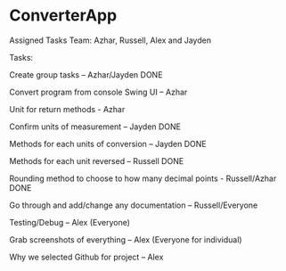 # ConverterApp

Assigned Tasks
Team: Azhar, Russell, Alex and Jayden

Tasks:

Create group tasks – Azhar/Jayden DONE

Convert program from console Swing UI – Azhar

Unit for return methods - Azhar

Confirm units of measurement – Jayden DONE

Methods for each units of conversion – Jayden DONE

Methods for each unit reversed – Russell DONE

Rounding method to choose to how many decimal points - Russell/Azhar DONE

Go through and add/change any documentation – Russell/Everyone

Testing/Debug – Alex (Everyone)

Grab screenshots of everything – Alex (Everyone for individual)

Why we selected Github for project – Alex
